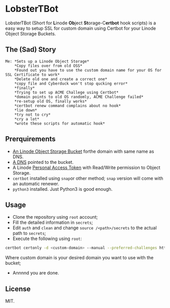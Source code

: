 # LobsterTBot

LobsterTBot (Short for **L**inode **Ob**ject **St**orage-C**ertbot** hook scripts) is a easy way to setup SSL for custom domain using Certbot for your Linode Object Storage Buckets.

## The (Sad) Story

```
Me: *Sets up a Linode Object Storage*
    *Copy files over from old OSS*
    *Found out you have to use the custom domain name for your OS for SSL Certificate to work*
    *Delete old one and create a correct one*
    *copy file and Cyberduck won't stop qucking error*
    *finally*
    *Trying to set up ACME Challege using Certbot*
    *domain points to old OS randomly, ACME Challenge failed*
    *re-setup old OS, finally works*
    *certbot renew command complains about no hook*
    *lie down*
    *try not to cry*
    *cry a lot*
    *wrote these scripts for automatic hook*
```

## Prerquirements
- [An Linode Object Storage Bucket](https://www.linode.com/docs/guides/enable-ssl-for-object-storage/#create-an-object-storage-bucket)
forthe domain with same name as DNS.
- [A DNS](https://www.linode.com/docs/guides/enable-ssl-for-object-storage/#configure-dns) pointed to the bucket.
- A Linode [Personal Access Token](https://cloud.linode.com/profile/tokens)
with Read/Write permission to Object Storage.
- `certbot` installed using `snap`or other method; `snap` version will come with an automatic renewer.
- `python3` installed. Just Python3 is good enough.

## Usage

- Clone the repository using `root` account;
- Fill the detailed information in `secrets`;
- Edit `auth` and `clean` and change `source /<path>/secrets` to the actual path to `secrets`;
- Execute the following using `root`:
```bash
certbot certonly -d <custom-domain> --manual --preferred-challenges http --manual-public-ip-logging-ok --manual-auth-hook $(pwd)/auth --manual-cleanup-hook $(pwd)/clean
```
  Where custom domain is your desired domain you want to use with the bucket;
- Annnnd you are done.

## License

MIT.





